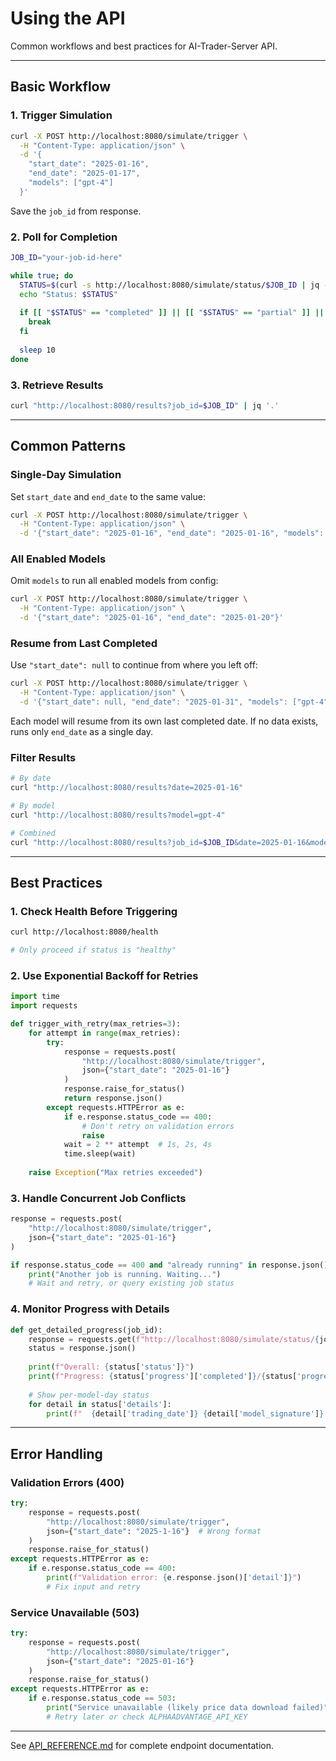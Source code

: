 # Using the API

Common workflows and best practices for AI-Trader-Server API.

---

## Basic Workflow

### 1. Trigger Simulation

```bash
curl -X POST http://localhost:8080/simulate/trigger \
  -H "Content-Type: application/json" \
  -d '{
    "start_date": "2025-01-16",
    "end_date": "2025-01-17",
    "models": ["gpt-4"]
  }'
```

Save the `job_id` from response.

### 2. Poll for Completion

```bash
JOB_ID="your-job-id-here"

while true; do
  STATUS=$(curl -s http://localhost:8080/simulate/status/$JOB_ID | jq -r '.status')
  echo "Status: $STATUS"
  
  if [[ "$STATUS" == "completed" ]] || [[ "$STATUS" == "partial" ]] || [[ "$STATUS" == "failed" ]]; then
    break
  fi
  
  sleep 10
done
```

### 3. Retrieve Results

```bash
curl "http://localhost:8080/results?job_id=$JOB_ID" | jq '.'
```

---

## Common Patterns

### Single-Day Simulation

Set `start_date` and `end_date` to the same value:

```bash
curl -X POST http://localhost:8080/simulate/trigger \
  -H "Content-Type: application/json" \
  -d '{"start_date": "2025-01-16", "end_date": "2025-01-16", "models": ["gpt-4"]}'
```

### All Enabled Models

Omit `models` to run all enabled models from config:

```bash
curl -X POST http://localhost:8080/simulate/trigger \
  -H "Content-Type: application/json" \
  -d '{"start_date": "2025-01-16", "end_date": "2025-01-20"}'
```

### Resume from Last Completed

Use `"start_date": null` to continue from where you left off:

```bash
curl -X POST http://localhost:8080/simulate/trigger \
  -H "Content-Type: application/json" \
  -d '{"start_date": null, "end_date": "2025-01-31", "models": ["gpt-4"]}'
```

Each model will resume from its own last completed date. If no data exists, runs only `end_date` as a single day.

### Filter Results

```bash
# By date
curl "http://localhost:8080/results?date=2025-01-16"

# By model
curl "http://localhost:8080/results?model=gpt-4"

# Combined
curl "http://localhost:8080/results?job_id=$JOB_ID&date=2025-01-16&model=gpt-4"
```

---

## Best Practices

### 1. Check Health Before Triggering

```bash
curl http://localhost:8080/health

# Only proceed if status is "healthy"
```

### 2. Use Exponential Backoff for Retries

```python
import time
import requests

def trigger_with_retry(max_retries=3):
    for attempt in range(max_retries):
        try:
            response = requests.post(
                "http://localhost:8080/simulate/trigger",
                json={"start_date": "2025-01-16"}
            )
            response.raise_for_status()
            return response.json()
        except requests.HTTPError as e:
            if e.response.status_code == 400:
                # Don't retry on validation errors
                raise
            wait = 2 ** attempt  # 1s, 2s, 4s
            time.sleep(wait)
    
    raise Exception("Max retries exceeded")
```

### 3. Handle Concurrent Job Conflicts

```python
response = requests.post(
    "http://localhost:8080/simulate/trigger",
    json={"start_date": "2025-01-16"}
)

if response.status_code == 400 and "already running" in response.json()["detail"]:
    print("Another job is running. Waiting...")
    # Wait and retry, or query existing job status
```

### 4. Monitor Progress with Details

```python
def get_detailed_progress(job_id):
    response = requests.get(f"http://localhost:8080/simulate/status/{job_id}")
    status = response.json()
    
    print(f"Overall: {status['status']}")
    print(f"Progress: {status['progress']['completed']}/{status['progress']['total_model_days']}")
    
    # Show per-model-day status
    for detail in status['details']:
        print(f"  {detail['trading_date']} {detail['model_signature']}: {detail['status']}")
```

---

## Error Handling

### Validation Errors (400)

```python
try:
    response = requests.post(
        "http://localhost:8080/simulate/trigger",
        json={"start_date": "2025-1-16"}  # Wrong format
    )
    response.raise_for_status()
except requests.HTTPError as e:
    if e.response.status_code == 400:
        print(f"Validation error: {e.response.json()['detail']}")
        # Fix input and retry
```

### Service Unavailable (503)

```python
try:
    response = requests.post(
        "http://localhost:8080/simulate/trigger",
        json={"start_date": "2025-01-16"}
    )
    response.raise_for_status()
except requests.HTTPError as e:
    if e.response.status_code == 503:
        print("Service unavailable (likely price data download failed)")
        # Retry later or check ALPHAADVANTAGE_API_KEY
```

---

See [API_REFERENCE.md](../../API_REFERENCE.md) for complete endpoint documentation.
